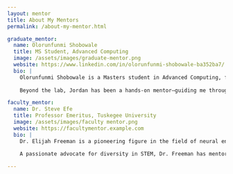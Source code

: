 ```yaml
---
layout: mentor
title: About My Mentors
permalink: /about-my-mentor.html

graduate_mentor:
  name: Olorunfunmi Shobowale
  title: MS Student, Advanced Computing
  image: /assets/images/graduate-mentor.png
  website: https://www.linkedin.com/in/olorunfunmi-shobowale-ba352ba7/
  bio: |
    Olorunfunmi Shobowale is a Masters student in Advanced Computing, focused on energy-efficient neuromorphic computing. Her research explores how brain-inspired hardware can improve the performance and sustainability of edge AI systems and intelligent devices.
    
    Beyond the lab, Jordan has been a hands-on mentor—guiding me through research, publishing, and grad school preparation. Her support has been instrumental in helping me grow both technically and professionally, always encouraging thoughtful problem-solving and a deeper understanding of the field.

faculty_mentor:
  name: Dr. Steve Efe
  title: Professor Emeritus, Tuskegee University
  image: /assets/images/faculty mentor.png
  website: https://facultymentor.example.com
  bio: |
    Dr. Elijah Freeman is a pioneering figure in the field of neural engineering and robotics. With over four decades of experience in academia and research, his work has focused on developing accessible brain-computer interface systems and exploring how robotics can enhance human capability.
    
    A passionate advocate for diversity in STEM, Dr. Freeman has mentored dozens of underrepresented students and continues to inspire the next generation of researchers and technologists through his leadership and legacy.

---
```

